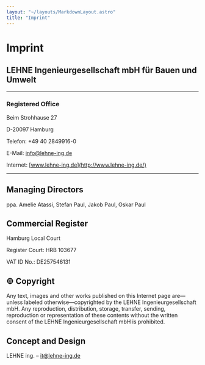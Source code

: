 ```yaml
---
layout: "~/layouts/MarkdownLayout.astro"
title: "Imprint"
---
```


# Imprint

## LEHNE Ingenieurgesellschaft mbH für Bauen und Umwelt

---

### Registered Office

Beim Strohhause 27

D-20097 Hamburg

Telefon: +49 40 2849916-0

E-Mail: [info@lehne-ing.de](mailto:info@lehne-ing.de)

Internet: [www.lehne-ing.de](http://www.lehne-ing.de/)

---

## Managing Directors

ppa. Amelie Atassi, Stefan Paul, Jakob Paul, Oskar Paul

## Commercial Register

Hamburg Local Court

Register Court: HRB 103677

VAT ID No.: DE257546131

## © Copyright

Any text, images and other works published on this Internet page
are—unless labeled otherwise—copyrighted by the LEHNE
Ingenieurgesellschaft mbH. Any reproduction, distribution, storage,
transfer, sending, reproduction or representation of these contents
without the written consent of the LEHNE Ingenieurgesellschaft mbH is
prohibited.

## Concept and Design

LEHNE ing. – [it@lehne-ing.de](mailto:it@lehne-ing.de)
